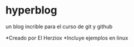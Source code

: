 # hyperblog
un blog incrible para el curso de git y github

*Creado por El Herziox
*Incluye ejemplos en linux